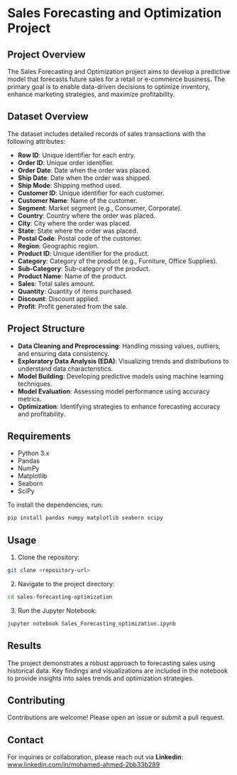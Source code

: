 # Sales Forecasting and Optimization Project

## Project Overview
The Sales Forecasting and Optimization project aims to develop a predictive model that forecasts future sales for a retail or e-commerce business. The primary goal is to enable data-driven decisions to optimize inventory, enhance marketing strategies, and maximize profitability.

## Dataset Overview
The dataset includes detailed records of sales transactions with the following attributes:
- **Row ID**: Unique identifier for each entry.
- **Order ID**: Unique order identifier.
- **Order Date**: Date when the order was placed.
- **Ship Date**: Date when the order was shipped.
- **Ship Mode**: Shipping method used.
- **Customer ID**: Unique identifier for each customer.
- **Customer Name**: Name of the customer.
- **Segment**: Market segment (e.g., Consumer, Corporate).
- **Country**: Country where the order was placed.
- **City**: City where the order was placed.
- **State**: State where the order was placed.
- **Postal Code**: Postal code of the customer.
- **Region**: Geographic region.
- **Product ID**: Unique identifier for the product.
- **Category**: Category of the product (e.g., Furniture, Office Supplies).
- **Sub-Category**: Sub-category of the product.
- **Product Name**: Name of the product.
- **Sales**: Total sales amount.
- **Quantity**: Quantity of items purchased.
- **Discount**: Discount applied.
- **Profit**: Profit generated from the sale.

## Project Structure
- **Data Cleaning and Preprocessing**: Handling missing values, outliers, and ensuring data consistency.
- **Exploratory Data Analysis (EDA)**: Visualizing trends and distributions to understand data characteristics.
- **Model Building**: Developing predictive models using machine learning techniques.
- **Model Evaluation**: Assessing model performance using accuracy metrics.
- **Optimization**: Identifying strategies to enhance forecasting accuracy and profitability.

## Requirements
- Python 3.x
- Pandas
- NumPy
- Matplotlib
- Seaborn
- SciPy

To install the dependencies, run:
```bash
pip install pandas numpy matplotlib seaborn scipy
```

## Usage
1. Clone the repository:
```bash
git clone <repository-url>
```

2. Navigate to the project directory:
```bash
cd sales-forecasting-optimization
```

3. Run the Jupyter Notebook:
```bash
jupyter notebook Sales_Forecasting_optimization.ipynb
```

## Results
The project demonstrates a robust approach to forecasting sales using historical data. Key findings and visualizations are included in the notebook to provide insights into sales trends and optimization strategies.

## Contributing
Contributions are welcome! Please open an issue or submit a pull request.

## Contact
For inquiries or collaboration, please reach out via
 **Linkedin**: www.linkedin.com/in/mohamed-ahmed-2bb33b289



